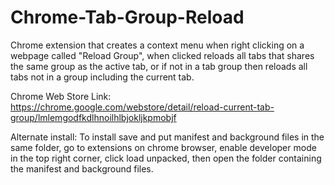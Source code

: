 # Chrome-Tab-Group-Reload
Chrome extension that creates a context menu when right clicking on a webpage called "Reload Group", when clicked reloads all tabs that shares the same group as the active tab, or if not in a tab group then reloads all tabs not in a group including the current tab.

Chrome Web Store Link:
https://chrome.google.com/webstore/detail/reload-current-tab-group/lmlemgodfkdlhnoilhlbjokljkpmobjf

Alternate install:
To install save and put manifest and background files in the same folder, go to extensions on chrome browser, enable developer mode in the top right corner, click load unpacked, then open the folder containing the manifest and background files.
